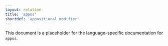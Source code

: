 ```yaml
---
layout: relation
title: 'appos'
shortdef: 'appositional modifier'
---
```


This document is a placeholder for the language-specific documentation
for `appos`.
